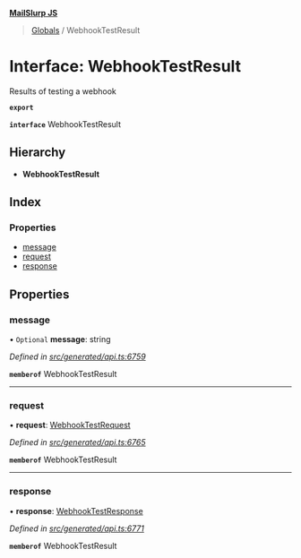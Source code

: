 **[MailSlurp JS](../README.md)**

> [Globals](../README.md) / WebhookTestResult

# Interface: WebhookTestResult

Results of testing a webhook

**`export`** 

**`interface`** WebhookTestResult

## Hierarchy

* **WebhookTestResult**

## Index

### Properties

* [message](webhooktestresult.md#message)
* [request](webhooktestresult.md#request)
* [response](webhooktestresult.md#response)

## Properties

### message

• `Optional` **message**: string

*Defined in [src/generated/api.ts:6759](https://github.com/mailslurp/mailslurp-client/blob/c5e5f20/src/generated/api.ts#L6759)*

**`memberof`** WebhookTestResult

___

### request

•  **request**: [WebhookTestRequest](../modules/webhooktestrequest.md)

*Defined in [src/generated/api.ts:6765](https://github.com/mailslurp/mailslurp-client/blob/c5e5f20/src/generated/api.ts#L6765)*

**`memberof`** WebhookTestResult

___

### response

•  **response**: [WebhookTestResponse](webhooktestresponse.md)

*Defined in [src/generated/api.ts:6771](https://github.com/mailslurp/mailslurp-client/blob/c5e5f20/src/generated/api.ts#L6771)*

**`memberof`** WebhookTestResult
